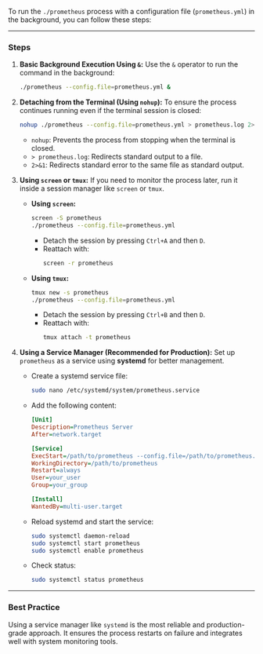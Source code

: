 To run the `./prometheus` process with a configuration file (`prometheus.yml`) in the background, you can follow these steps:

---

### **Steps**

1. **Basic Background Execution Using `&`:**
   Use the `&` operator to run the command in the background:
   ```bash
   ./prometheus --config.file=prometheus.yml &
   ```

2. **Detaching from the Terminal (Using `nohup`):**
   To ensure the process continues running even if the terminal session is closed:
   ```bash
   nohup ./prometheus --config.file=prometheus.yml > prometheus.log 2>&1 &
   ```
   - `nohup`: Prevents the process from stopping when the terminal is closed.
   - `> prometheus.log`: Redirects standard output to a file.
   - `2>&1`: Redirects standard error to the same file as standard output.

3. **Using `screen` or `tmux`:**
   If you need to monitor the process later, run it inside a session manager like `screen` or `tmux`.
   - **Using `screen`:**
     ```bash
     screen -S prometheus
     ./prometheus --config.file=prometheus.yml
     ```
     - Detach the session by pressing `Ctrl+A` and then `D`.
     - Reattach with:
       ```bash
       screen -r prometheus
       ```
   - **Using `tmux`:**
     ```bash
     tmux new -s prometheus
     ./prometheus --config.file=prometheus.yml
     ```
     - Detach the session by pressing `Ctrl+B` and then `D`.
     - Reattach with:
       ```bash
       tmux attach -t prometheus
       ```

4. **Using a Service Manager (Recommended for Production):**
   Set up `prometheus` as a service using **systemd** for better management.

   - Create a systemd service file:
     ```bash
     sudo nano /etc/systemd/system/prometheus.service
     ```
   - Add the following content:
     ```ini
     [Unit]
     Description=Prometheus Server
     After=network.target

     [Service]
     ExecStart=/path/to/prometheus --config.file=/path/to/prometheus.yml
     WorkingDirectory=/path/to/prometheus
     Restart=always
     User=your_user
     Group=your_group

     [Install]
     WantedBy=multi-user.target
     ```

   - Reload systemd and start the service:
     ```bash
     sudo systemctl daemon-reload
     sudo systemctl start prometheus
     sudo systemctl enable prometheus
     ```

   - Check status:
     ```bash
     sudo systemctl status prometheus
     ```

---

### **Best Practice**
Using a service manager like `systemd` is the most reliable and production-grade approach. It ensures the process restarts on failure and integrates well with system monitoring tools.
